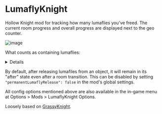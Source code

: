 # LumaflyKnight

Hollow Knight mod for tracking how many lumaflies you've freed. The current room progress and overall progress are displayed next to the geo counter.

![image](https://github.com/user-attachments/assets/0066f7fc-a0e9-40d9-a3bf-371471221768)

What counts as containing lumaflies:

<details>
  
- Poles, lamps, etc.
- Husk miners (including Myla).
- Crystallised husks (if `countZombieBeamMiners` is set).
- Empty Junk Pit chest.
- Watcher Knights chandelier (if `countChandelier` is set).
- The lamp on a breakable wall before Watcher Knights chandelier (if `countChandelier` is set).
- Ascending the Seer (if `countSeerAssension` is set).

Crystallised husks, the Watcher Knights chandelier and wall contain but don't release lumaflies.
Nevertheless they are counted by default. Set the corresponding flag to `false` in the mod's global 
settings if you want to count them.

</details>

By default, after releasing lumafiles from an object, it will remain in its "after" state even after a room transition.
This can be disabled by setting `"permanentLumaflyRelease": false` in the mod's global settings.

All config options mentioned above are also available in the in-game menu at Options > Mods > LumaflyKnight Options. 

Loosely based on [GrassyKnight](https://github.com/itsjohncs/GrassyKnight).